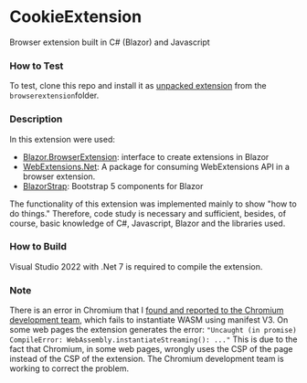 # CookieExtension

Browser extension built in C# (Blazor) and Javascript

### How to Test

To test, clone this repo and install it as <u>unpacked extension</u> from the `browserextension`folder.

### Description

In this extension were used:  

- [Blazor.BrowserExtension](https://github.com/mingyaulee/Blazor.BrowserExtension): interface to create extensions in Blazor
- [WebExtensions.Net](https://github.com/mingyaulee/WebExtensions.Net): A package for consuming WebExtensions API in a browser extension.
- [BlazorStrap](https://blazorstrap.io): Bootstrap 5 components for Blazor

The functionality of this extension was implemented mainly to show "how to do things." Therefore, code study is necessary and sufficient, besides, of course, basic knowledge of C#, Javascript, Blazor and the libraries used.

### How to Build

Visual Studio 2022 with .Net 7 is required to compile the extension.

### Note

There is an error in Chromium that I [found and reported to the Chromium development team](https://bugs.chromium.org/p/chromium/issues/detail?id=1385796), which fails to instantiate WASM using manifest V3. On some web pages the extension generates the error:
 `"Uncaught (in promise) CompileError: WebAssembly.instantiateStreaming(): ..."`
This is due to the fact that Chromium, in some web pages, wrongly uses the CSP of the page instead of the CSP of the extension. The Chromium development team is working to correct the problem.
